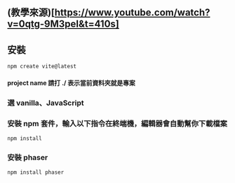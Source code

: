 ## (教學來源)[https://www.youtube.com/watch?v=0qtg-9M3peI&t=410s]
## 安裝

`npm create vite@latest`

#### project name 請打 ./ 表示當前資料夾就是專案

### 選 vanilla、JavaScript

### 安裝 npm 套件，輸入以下指令在終端機，編輯器會自動幫你下載檔案

`npm install`

### 安裝 phaser

`npm install phaser`
